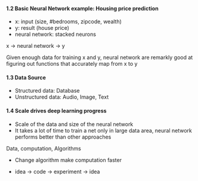#### 1.2 Basic Neural Network example: Housing price prediction
- x: input (size, #bedrooms, zipcode, wealth) 
- y: result (house price)
- neural network: stacked neurons

x -> neural network -> y

Given enough data for training x and y, neural network are remarkly good at figuring out functions that accurately map from x to y

#### 1.3 Data Source

- Structured data: Database 
- Unstructured data: Audio, Image, Text

#### 1.4 Scale drives deep learning progress

- Scale of the data and size of the neural network
- It takes a lot of time to train a netonly in large data area, neural network performs better than other approaches

Data, computation, Algorithms
- Change algorithm make computation faster  
         
- idea -> code -> experiment -> idea